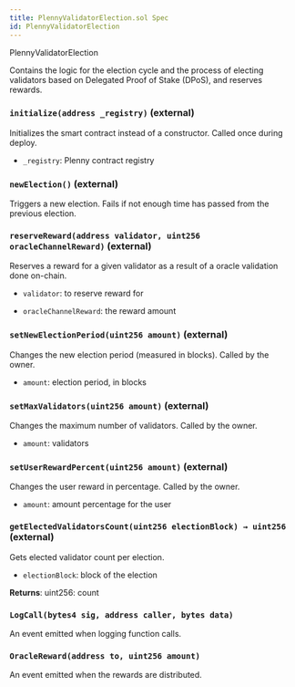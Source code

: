```yaml
---
title: PlennyValidatorElection.sol Spec
id: PlennyValidatorElection
---
```


 PlennyValidatorElection

Contains the logic for the election cycle and the process of electing validators based on
        Delegated Proof of Stake (DPoS), and reserves rewards.




### `initialize(address _registry)` (external)

Initializes the smart contract instead of a constructor. Called once during deploy.




- `_registry`: Plenny contract registry



### `newElection()` (external)

Triggers a new election. Fails if not enough time has passed from the previous election.






### `reserveReward(address validator, uint256 oracleChannelReward)` (external)

Reserves a reward for a given validator as a result of a oracle validation done on-chain.




- `validator`: to reserve reward for

- `oracleChannelReward`: the reward amount



### `setNewElectionPeriod(uint256 amount)` (external)

Changes the new election period (measured in blocks). Called by the owner.




- `amount`: election period, in blocks



### `setMaxValidators(uint256 amount)` (external)

Changes the maximum number of validators. Called by the owner.




- `amount`: validators



### `setUserRewardPercent(uint256 amount)` (external)

Changes the user reward in percentage. Called by the owner.




- `amount`: amount percentage for the user



### `getElectedValidatorsCount(uint256 electionBlock) → uint256` (external)

Gets elected validator count per election.




- `electionBlock`: block of the election


**Returns**: uint256: count







### `LogCall(bytes4 sig, address caller, bytes data)`

An event emitted when logging function calls.



### `OracleReward(address to, uint256 amount)`

An event emitted when the rewards are distributed.



